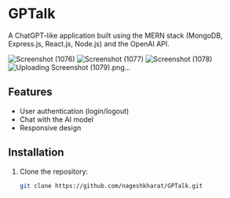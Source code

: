 # GPTalk

A ChatGPT-like application built using the MERN stack (MongoDB, Express.js, React.js, Node.js) and the OpenAI API.

![Screenshot (1076)](https://github.com/user-attachments/assets/c3127b69-d962-40df-9f47-37d99ae9f0b3)
![Screenshot (1077)](https://github.com/user-attachments/assets/5278aa51-0638-475c-b70c-61df200b8676)
![Screenshot (1078)](https://github.com/user-attachments/assets/64a21342-f7b6-4ecc-acda-0f66cf649f6c)
![Uploading Screenshot (1079).png…]()


## Features

- User authentication (login/logout)
- Chat with the AI model
- Responsive design

## Installation

1. Clone the repository:
   ```bash
   git clone https://github.com/nageshkharat/GPTalk.git
